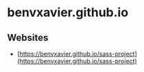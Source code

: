 # benvxavier.github.io

## Websites
- [https://benvxavier.github.io/sass-project](https://benvxavier.github.io/sass-project)

